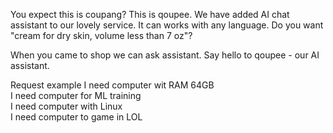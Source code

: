 You expect this is coupang? This is qoupee. We have added AI chat assistant to our lovely service. It can works with any language. Do you want "cream for dry skin, volume less than 7 oz"?

When you came to shop we can ask assistant. Say hello to qoupee - our AI assistant.

Request example
I need computer wit RAM 64GB  
I need computer for ML training  
I need computer with Linux  
I need computer to game in LOL  
